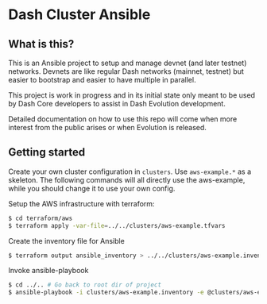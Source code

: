 Dash Cluster Ansible
====================

What is this?
-------------

This is an Ansible project to setup and manage devnet (and later testnet) networks. Devnets
are like regular Dash networks (mainnet, testnet) but easier to bootstrap and easier to have
multiple in parallel.

This project is work in progress and in its initial state only meant to be used by Dash Core
developers to assist in Dash Evolution development.

Detailed documentation on how to use this repo will come when more interest from the public 
arises or when Evolution is released.

Getting started
---------------

Create your own cluster configuration in `clusters`. Use `aws-example.*` as a skeleton. The
following commands will all directly use the aws-example, while you should change it to use
your own config.

Setup the AWS infrastructure with terraform:

```bash
$ cd terraform/aws
$ terraform apply -var-file=../../clusters/aws-example.tfvars
```

Create the inventory file for Ansible

```bash
$ terraform output ansible_inventory > ../../clusters/aws-example.inventory
```

Invoke ansible-playbook
```bash
$ cd ../.. # Go back to root dir of project
$ ansible-playbook -i clusters/aws-example.inventory -e @clusters/aws-example.yml cluster.yml
```
